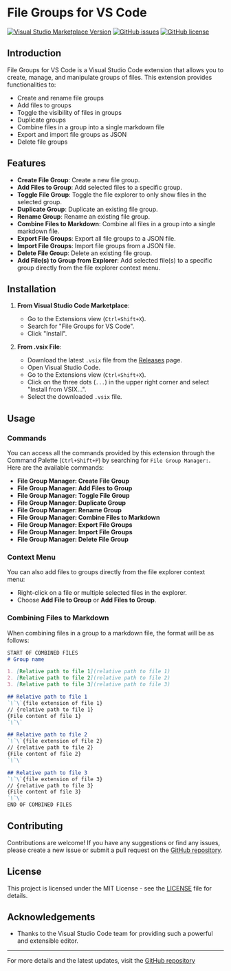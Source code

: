 # File Groups for VS Code

[![Visual Studio Marketplace Version](https://img.shields.io/visual-studio-marketplace/v/your-publisher.file-group-manager)](https://marketplace.visualstudio.com/items?itemName=your-publisher.file-group-manager)
[![GitHub issues](https://img.shields.io/github/issues/charlpcronje/File-Groups-for-VSCode)](https://github.com/charlpcronje/File-Groups-for-VSCode/issues)
[![GitHub license](https://img.shields.io/github/license/charlpcronje/File-Groups-for-VSCode)](https://github.com/charlpcronje/File-Groups-for-VSCode/blob/main/LICENSE)

## Introduction

File Groups for VS Code is a Visual Studio Code extension that allows you to create, manage, and manipulate groups of files. This extension provides functionalities to:
- Create and rename file groups
- Add files to groups
- Toggle the visibility of files in groups
- Duplicate groups
- Combine files in a group into a single markdown file
- Export and import file groups as JSON
- Delete file groups

## Features

- **Create File Group**: Create a new file group.
- **Add Files to Group**: Add selected files to a specific group.
- **Toggle File Group**: Toggle the file explorer to only show files in the selected group.
- **Duplicate Group**: Duplicate an existing file group.
- **Rename Group**: Rename an existing file group.
- **Combine Files to Markdown**: Combine all files in a group into a single markdown file.
- **Export File Groups**: Export all file groups to a JSON file.
- **Import File Groups**: Import file groups from a JSON file.
- **Delete File Group**: Delete an existing file group.
- **Add File(s) to Group from Explorer**: Add selected file(s) to a specific group directly from the file explorer context menu.

## Installation

1. **From Visual Studio Code Marketplace**:
   - Go to the Extensions view (`Ctrl+Shift+X`).
   - Search for "File Groups for VS Code".
   - Click "Install".

2. **From .vsix File**:
   - Download the latest `.vsix` file from the [Releases](https://github.com/charlpcronje/File-Groups-for-VSCode/releases) page.
   - Open Visual Studio Code.
   - Go to the Extensions view (`Ctrl+Shift+X`).
   - Click on the three dots (`...`) in the upper right corner and select "Install from VSIX...".
   - Select the downloaded `.vsix` file.

## Usage

### Commands

You can access all the commands provided by this extension through the Command Palette (`Ctrl+Shift+P`) by searching for `File Group Manager:`. Here are the available commands:

- **File Group Manager: Create File Group**
- **File Group Manager: Add Files to Group**
- **File Group Manager: Toggle File Group**
- **File Group Manager: Duplicate Group**
- **File Group Manager: Rename Group**
- **File Group Manager: Combine Files to Markdown**
- **File Group Manager: Export File Groups**
- **File Group Manager: Import File Groups**
- **File Group Manager: Delete File Group**

### Context Menu

You can also add files to groups directly from the file explorer context menu:

- Right-click on a file or multiple selected files in the explorer.
- Choose **Add File to Group** or **Add Files to Group**.

### Combining Files to Markdown

When combining files in a group to a markdown file, the format will be as follows:

```markdown
START OF COMBINED FILES
# Group name

1. [Relative path to file 1](relative path to file 1)
2. [Relative path to file 2](relative path to file 2)
3. [Relative path to file 3](relative path to file 3)

## Relative path to file 1
`\`\`{file extension of file 1}
// {relative path to file 1}
{File content of file 1}
`\`\`

## Relative path to file 2
`\`\`{file extension of file 2}
// {relative path to file 2}
{File content of file 2}
`\`\`

## Relative path to file 3
`\`\`{file extension of file 3}
// {relative path to file 3}
{File content of file 3}
`\`\`
END OF COMBINED FILES
```

## Contributing

Contributions are welcome! If you have any suggestions or find any issues, please create a new issue or submit a pull request on the [GitHub repository](https://github.com/charlpcronje/File-Groups-for-VSCode).

## License

This project is licensed under the MIT License - see the [LICENSE](LICENSE) file for details.

## Acknowledgements

- Thanks to the Visual Studio Code team for providing such a powerful and extensible editor.

---

For more details and the latest updates, visit the [GitHub repository](https://github.com/charlpcronje/File-Groups-for-VSCode)